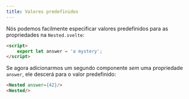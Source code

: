 ```yaml
---
title: Valores predefinidos
---
```


Nós podemos facilmente especificar valores predefinidos para as propriedades na `Nested.svelte`:

```html
<script>
	export let answer = 'a mystery';
</script>
```

Se agora adicionarmos um segundo componente *sem* uma propriedade `answer`, ele descerá para o valor predefinido:

```html
<Nested answer={42}/>
<Nested/>
```
